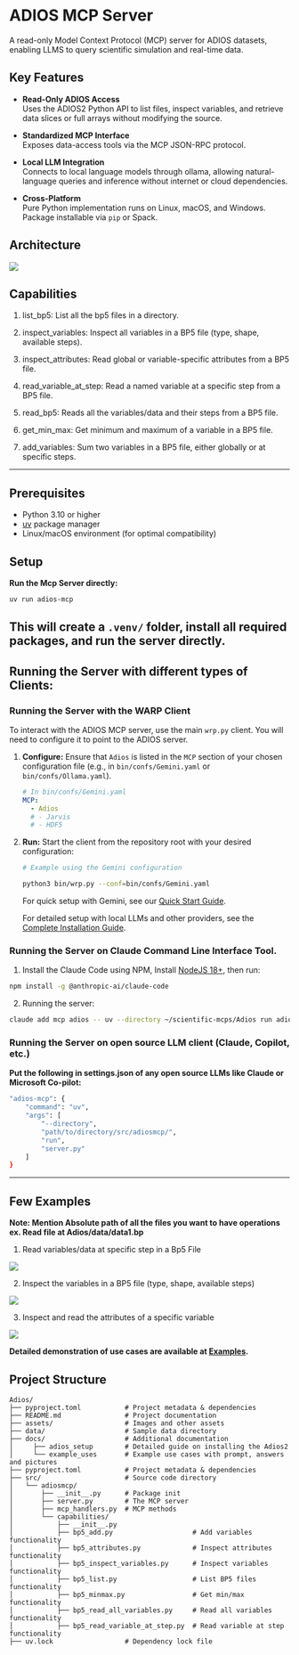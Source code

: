 # ADIOS MCP Server

A read-only Model Context Protocol (MCP) server for ADIOS datasets, enabling LLMS to query scientific simulation and real-time data.

## Key Features

- **Read-Only ADIOS Access**  
  Uses the ADIOS2 Python API to list files, inspect variables, and retrieve data slices or full arrays without modifying the source.

- **Standardized MCP Interface**  
  Exposes data-access tools via the MCP JSON-RPC protocol.

- **Local LLM Integration**  
  Connects to local language models through ollama, allowing natural-language queries and inference without internet or cloud dependencies.

- **Cross-Platform**  
  Pure Python implementation runs on Linux, macOS, and Windows. Package installable via `pip` or Spack.

## Architecture

 ![](https://github.com/iowarp/scientific-mcps/blob/main/Adios/assets/architecture.png)

## Capabilities

 1. list_bp5: List all the bp5 files in a directory. 

 2. inspect_variables: Inspect all variables in a BP5 file (type, shape, available steps).

 3. inspect_attributes: Read global or variable-specific attributes from a BP5 file. 

 4. read_variable_at_step: Read a named variable at a specific step from a BP5 file.

 5. read_bp5: Reads all the variables/data and their steps from a BP5 file.

 6. get_min_max: Get minimum and maximum of a variable in a BP5 file.

 7. add_variables: Sum two variables in a BP5 file, either globally or at specific steps.

---

## Prerequisites

- Python 3.10 or higher
- [uv](https://docs.astral.sh/uv/) package manager
- Linux/macOS environment (for optimal compatibility)

## Setup
**Run the Mcp Server directly:**

   ```bash
   uv run adios-mcp
   ```
   
   This will create a `.venv/` folder, install all required packages, and run the server directly.
--- 

## Running the Server with different types of Clients:

### Running the Server with the WARP Client
To interact with the ADIOS MCP server, use the main `wrp.py` client. You will need to configure it to point to the ADIOS server.

1.  **Configure:** Ensure that `Adios` is listed in the `MCP` section of your chosen configuration file (e.g., in `bin/confs/Gemini.yaml` or `bin/confs/Ollama.yaml`).
    ```yaml
    # In bin/confs/Gemini.yaml
    MCP:
      - Adios
      # - Jarvis
      # - HDF5
    ```

2.  **Run:** Start the client from the repository root with your desired configuration:
    ```bash
    # Example using the Gemini configuration 
    
    python3 bin/wrp.py --conf=bin/confs/Gemini.yaml
    ```
    For quick setup with Gemini, see our [Quick Start Guide](docs/basic_install.md).
    
    
    For detailed setup with local LLMs and other providers, see the [Complete Installation Guide](../bin/docs/Installation.md).

### Running the Server on Claude Command Line Interface Tool.

1. Install the Claude Code using NPM,
Install [NodeJS 18+](https://nodejs.org/en/download), then run:

```bash
npm install -g @anthropic-ai/claude-code
```

2. Running the server:
```bash
claude add mcp adios -- uv --directory ~/scientific-mcps/Adios run adios-mcp
```

### Running the Server on open source LLM client (Claude, Copilot, etc.)

**Put the following in settings.json of any open source LLMs like Claude or Microsoft Co-pilot:**

```bash
"adios-mcp": {
    "command": "uv",
    "args": [
        "--directory",
        "path/to/directory/src/adiosmcp/",
        "run",
        "server.py"
    ]
}
```

---
## Few Examples

**Note: Mention Absolute path of all the files you want to have operations ex. Read file at Adios/data/data1.bp**

1. Read variables/data at specific step in a Bp5 File 

 ![](https://github.com/iowarp/scientific-mcps/blob/main/Adios/assets/read_steps.png)

2. Inspect the variables in a BP5 file (type, shape, available steps)

 ![](https://github.com/iowarp/scientific-mcps/blob/main/Adios/assets/steps.png)

3. Inspect and read the attributes of a specific variable

 ![](https://github.com/iowarp/scientific-mcps/blob/main/Adios/assets/attributes.png)

**Detailed demonstration of use cases are available at [Examples](https://github.com/sohamvsonar/scientific-mcps/tree/main/Adios/docs/example_uses.md).**

## Project Structure
```text
Adios/
├── pyproject.toml           # Project metadata & dependencies
├── README.md                # Project documentation
├── assets/                  # Images and other assets
├── data/                    # Sample data directory
├── docs/                    # Additional documentation
│     ├── adios_setup        # Detailed guide on installing the Adios2
│     └── example_uses       # Example use cases with prompt, answers and pictures
├── pyproject.toml           # Project metadata & dependencies
├── src/                     # Source code directory
│   └── adiosmcp/
│       ├── __init__.py      # Package init
│       ├── server.py        # The MCP server
│       ├── mcp_handlers.py  # MCP methods
│       └── capabilities/
│           ├── __init__.py
│           ├── bp5_add.py                    # Add variables functionality
│           ├── bp5_attributes.py             # Inspect attributes functionality
│           ├── bp5_inspect_variables.py      # Inspect variables functionality
│           ├── bp5_list.py                   # List BP5 files functionality
│           ├── bp5_minmax.py                 # Get min/max functionality
│           ├── bp5_read_all_variables.py     # Read all variables functionality
│           ├── bp5_read_variable_at_step.py  # Read variable at step functionality
├── uv.lock                  # Dependency lock file
```